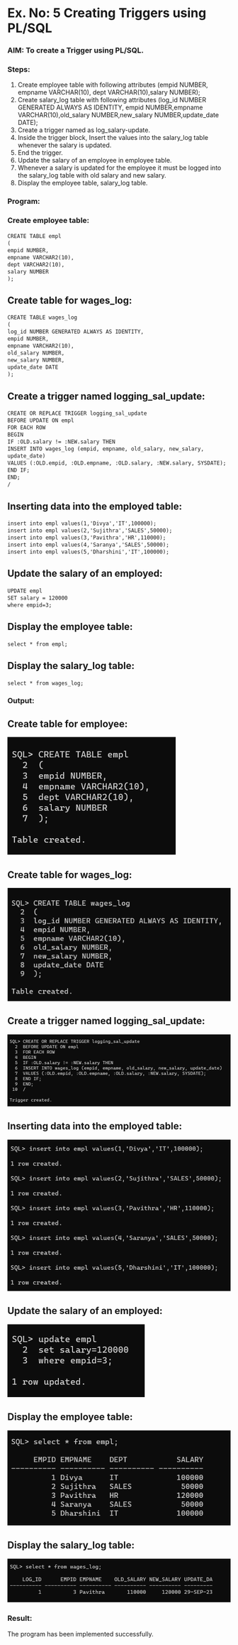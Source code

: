 # Ex. No: 5 Creating Triggers using PL/SQL

### AIM: To create a Trigger using PL/SQL.

### Steps:
1. Create employee table with following attributes (empid NUMBER, empname VARCHAR(10), dept VARCHAR(10),salary NUMBER);
2. Create salary_log table with following attributes (log_id NUMBER GENERATED ALWAYS AS IDENTITY, empid NUMBER,empname VARCHAR(10),old_salary NUMBER,new_salary NUMBER,update_date DATE);
3. Create a trigger named as log_salary-update.
4. Inside the trigger block, Insert the values into the salary_log table whenever the salary is updated.
5. End the trigger.
6. Update the salary of an employee in employee table.
7. Whenever a salary is updated for the employee it must be logged into the salary_log table with old salary and new salary.
8. Display the employee table, salary_log table.

### Program:
### Create employee table:
```
CREATE TABLE empl
(
empid NUMBER,
empname VARCHAR2(10),
dept VARCHAR2(10),
salary NUMBER
);
```
## Create table for wages_log:
```
CREATE TABLE wages_log
(
log_id NUMBER GENERATED ALWAYS AS IDENTITY,
empid NUMBER,
empname VARCHAR2(10),
old_salary NUMBER,
new_salary NUMBER,
update_date DATE
);
```
## Create a trigger named logging_sal_update:
```
CREATE OR REPLACE TRIGGER logging_sal_update
BEFORE UPDATE ON empl
FOR EACH ROW
BEGIN
IF :OLD.salary != :NEW.salary THEN
INSERT INTO wages_log (empid, empname, old_salary, new_salary, update_date)
VALUES (:OLD.empid, :OLD.empname, :OLD.salary, :NEW.salary, SYSDATE);
END IF;
END;
/
```
## Inserting data into the employed table:
```
insert into empl values(1,'Divya','IT',100000);
insert into empl values(2,'Sujithra','SALES',50000);
insert into empl values(3,'Pavithra','HR',110000);
insert into empl values(4,'Saranya','SALES',50000);
insert into empl values(5,'Dharshini','IT',100000);
```
## Update the salary of an employed:
```
UPDATE empl
SET salary = 120000
where empid=3;
```
## Display the employee table:
```
select * from empl;
```
## Display the salary_log table:
```
select * from wages_log;
```


### Output:
## Create table for employee:
![Output](exp6-1.png)
## Create table for wages_log:
![Output](exp6-2.png)
## Create a trigger named logging_sal_update:
![Output](exp6-3.png)
## Inserting data into the employed table:
![Output](exp6-4.png)
## Update the salary of an employed:
![Output](exp6-5.png)
## Display the employee table:
![Output](exp6-6.png)
## Display the salary_log table:
![Output](exp6-7.png)


### Result:
The program has been implemented successfully.
